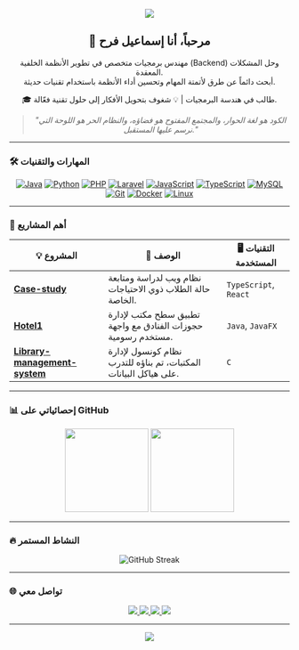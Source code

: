 <!-- Banner -->
<p align="center">
  <img src="https://capsule-render.vercel.app/api?type=waving&color=0:191970,100:4682B4&height=200&section=header&text=Ismael%20Farah&fontSize=50&fontColor=ffffff&animation=twinkling" />
</p>

<!-- Intro -->
<div align="center">

<h2 align="center">👋 مرحباً، أنا إسماعيل فرح</h2>

<p align="center">
  مهندس برمجيات متخصص في تطوير الأنظمة الخلفية (Backend) وحل المشكلات المعقدة.
  <br />
  أبحث دائماً عن طرق لأتمتة المهام وتحسين أداء الأنظمة باستخدام تقنيات حديثة.
</p>

<p align="center">
  🎓 طالب في هندسة البرمجيات | 💡 شغوف بتحويل الأفكار إلى حلول تقنية فعّالة.
</p>

</div>

<!-- Quote -->
<div align="center">

> *"الكود هو لغة الحوار، والمجتمع المفتوح هو فضاؤه، والنظام الحر هو اللوحة التي نرسم عليها المستقبل."*

</div>

---

### 🛠️ المهارات والتقنيات

<p align="center">
  <a href="#"><img alt="Java" src="https://img.shields.io/badge/Java-ED8B00?style=for-the-badge&logo=openjdk&logoColor=white"></a>
  <a href="#"><img alt="Python" src="https://img.shields.io/badge/Python-3776AB?style=for-the-badge&logo=python&logoColor=white"></a>
  <a href="#"><img alt="PHP" src="https://img.shields.io/badge/PHP-777BB4?style=for-the-badge&logo=php&logoColor=white"></a>
  <a href="#"><img alt="Laravel" src="https://img.shields.io/badge/Laravel-FF2D20?style=for-the-badge&logo=laravel&logoColor=white"></a>
  <a href="#"><img alt="JavaScript" src="https://img.shields.io/badge/JavaScript-F7DF1E?style=for-the-badge&logo=javascript&logoColor=black"></a>
  <a href="#"><img alt="TypeScript" src="https://img.shields.io/badge/TypeScript-3178C6?style=for-the-badge&logo=typescript&logoColor=white"></a>
  <a href="#"><img alt="MySQL" src="https://img.shields.io/badge/MySQL-4479A1?style=for-the-badge&logo=mysql&logoColor=white"></a>
  <a href="#"><img alt="Git" src="https://img.shields.io/badge/Git-F05032?style=for-the-badge&logo=git&logoColor=white"></a>
  <a href="#"><img alt="Docker" src="https://img.shields.io/badge/Docker-2496ED?style=for-the-badge&logo=docker&logoColor=white"></a>
  <a href="#"><img alt="Linux" src="https://img.shields.io/badge/Linux-FCC624?style=for-the-badge&logo=linux&logoColor=black"></a>
</p>

---

### 📂 أهم المشاريع

| 💡 المشروع | 📝 الوصف | 🖥️ التقنيات المستخدمة |
|------------|----------|----------|
| [**Case-study**](https://github.com/IsmaelFarah88/Case-study) | نظام ويب لدراسة ومتابعة حالة الطلاب ذوي الاحتياجات الخاصة. | `TypeScript`, `React` |
| [**Hotel1**](https://github.com/IsmaelFarah88/hotel1) | تطبيق سطح مكتب لإدارة حجوزات الفنادق مع واجهة مستخدم رسومية. | `Java`, `JavaFX` |
| [**Library-management-system**](https://github.com/IsmaelFarah88/Library-management-system) | نظام كونسول لإدارة المكتبات، تم بناؤه للتدرب على هياكل البيانات. | `C` |


---

### 📊 إحصائياتي على GitHub

<p align="center">
  <img src="https://github-readme-stats.vercel.app/api?username=IsmaelFarah88&show_icons=true&theme=tokyonight&hide_border=true&border_radius=10" height="150" />
  <img src="https://github-readme-stats.vercel.app/api/top-langs/?username=IsmaelFarah88&layout=compact&theme=tokyonight&hide_border=true&border_radius=10" height="150" />
</p>

---

### 🔥 النشاط المستمر

<p align="center">
  <img src="https://github-readme-streak-stats.anuraghazra.app/?user=IsmaelFarah88&theme=tokyonight&hide_border=true&border_radius=10" alt="GitHub Streak" />
</p>

---

### 🌐 تواصل معي

<p align="center">
  <a href="mailto:ismaelfarah203@gmail.com">
    <img src="https://img.shields.io/badge/-Email-D14836?style=for-the-badge&logo=gmail&logoColor=white" />
  </a>
  <a href="YOUR_LINKEDIN_URL_HERE"> <!-- ❗️ لا تنسَ إضافة رابط ملفك هنا -->
    <img src="https://img.shields.io/badge/-LinkedIn-0A66C2?style=for-the-badge&logo=linkedin&logoColor=white" />
  </a>
  <a href="https://t.me/ismael_farah">
    <img src="https://img.shields.io/badge/-Telegram-2CA5E0?style=for-the-badge&logo=telegram&logoColor=white" />
  </a>
  <a href="https://www.facebook.com/share/1AdzungQtz/">
    <img src="https://img.shields.io/badge/-Facebook-1877F2?style=for-the-badge&logo=facebook&logoColor=white" />
  </a>
</p>

---

<!-- Footer -->
<p align="center">
  <img src="https://capsule-render.vercel.app/api?type=waving&color=0:191970,100:4682B4&height=100&section=footer" />
</p>
